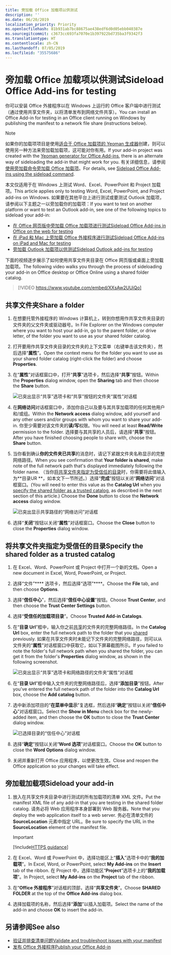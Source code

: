 ```yaml
---
title: 旁加载 Office 加载项以供测试
description: ''
ms.date: 06/20/2019
localization_priority: Priority
ms.openlocfilehash: 81b931ab7bc88675ae438edf6d0d05ebb040387e
ms.sourcegitcommit: c3673cc693fa7070e1b397922bd735ba3f9342f3
ms.translationtype: HT
ms.contentlocale: zh-CN
ms.lasthandoff: 07/05/2019
ms.locfileid: "35575686"
---
```

# <a name="sideload-office-add-ins-for-testing"></a><span data-ttu-id="56117-102">旁加载 Office 加载项以供测试</span><span class="sxs-lookup"><span data-stu-id="56117-102">Sideload Office Add-ins for testing</span></span>

<span data-ttu-id="56117-103">你可以安装 Office 外接程序以在 Windows 上运行的 Office 客户端中进行测试（通过使用共享文件夹，以将清单发布到网络文件共享）。</span><span class="sxs-lookup"><span data-stu-id="56117-103">You can install an Office Add-in for testing in an Office client running on Windows by publishing the manifest to a network file share (instructions below).</span></span>

> [!NOTE]
> <span data-ttu-id="56117-104">如果你的加载项项目是使用[适合于 Office 加载项的 Yeoman 生成器](https://github.com/OfficeDev/generator-office)创建，则可以使用另一种方法来旁加载加载项，这可能对你有用。</span><span class="sxs-lookup"><span data-stu-id="56117-104">If your add-in project was created with the [Yeoman generator for Office Add-ins](https://github.com/OfficeDev/generator-office), there is an alternate way of sideloading the add-in that might work for you.</span></span> <span data-ttu-id="56117-105">有关详细信息，请参阅[使用旁加载命令旁加载 Office 加载项](sideload-office-addin-using-sideload-command.md)。</span><span class="sxs-lookup"><span data-stu-id="56117-105">For details, see [Sideload Office Add-ins using the sideload command](sideload-office-addin-using-sideload-command.md).</span></span>

<span data-ttu-id="56117-106">本文仅适用于在 Windows 上测试 Word、Excel、PowerPoint 和 Project 加载项。</span><span class="sxs-lookup"><span data-stu-id="56117-106">This article applies only to testing Word, Excel, PowerPoint, and Project add-ins on Windows.</span></span> <span data-ttu-id="56117-107">如果要在其他平台上进行测试或要测试 Outlook 加载项，请参阅以下主题之一以旁加载你的加载项：</span><span class="sxs-lookup"><span data-stu-id="56117-107">If you want to test on another platform or want to test an Outlook add-in, see one of the following topics to sideload your add-in:</span></span>

- [<span data-ttu-id="56117-108">在 Office 网页版中旁加载 Office 加载项进行测试</span><span class="sxs-lookup"><span data-stu-id="56117-108">Sideload Office Add-ins in Office on the web for testing</span></span>](sideload-office-add-ins-for-testing.md)
- [<span data-ttu-id="56117-109">在 iPad 和 Mac 上旁加载 Office 外接程序进行测试</span><span class="sxs-lookup"><span data-stu-id="56117-109">Sideload Office Add-ins on iPad and Mac for testing</span></span>](sideload-an-office-add-in-on-ipad-and-mac.md)
- [<span data-ttu-id="56117-110">旁加载 Outlook 加载项以供测试</span><span class="sxs-lookup"><span data-stu-id="56117-110">Sideload Outlook add-ins for testing</span></span>](/outlook/add-ins/sideload-outlook-add-ins-for-testing)

<span data-ttu-id="56117-111">下面的视频逐步展示了如何使用共享文件夹目录在 Office 网页版或桌面上旁加载加载项。</span><span class="sxs-lookup"><span data-stu-id="56117-111">The following video walks you through the process of sideloading your add-in on Office desktop or Office Online using a shared folder catalog.</span></span>  

> [!VIDEO https://www.youtube.com/embed/XXsAw2UUiQo]

## <a name="share-a-folder"></a><span data-ttu-id="56117-112">共享文件夹</span><span class="sxs-lookup"><span data-stu-id="56117-112">Share a folder</span></span>

1. <span data-ttu-id="56117-113">在想要托管外接程序的 Windows 计算机上，转到你想用作共享文件夹目录的文件夹的父文件夹或驱动器号。</span><span class="sxs-lookup"><span data-stu-id="56117-113">In File Explorer on the Windows computer where you want to host your add-in, go to the parent folder, or drive letter, of the folder you want to use as your shared folder catalog.</span></span>

2. <span data-ttu-id="56117-114">打开要用作共享文件夹目录的文件夹的上下文菜单（右键单击该文件夹），然后选择“**属性**”。</span><span class="sxs-lookup"><span data-stu-id="56117-114">Open the context menu for the folder you want to use as your shared folder catalog (right-click the folder) and choose **Properties**.</span></span>

3. <span data-ttu-id="56117-115">在“**属性**”对话框窗口中，打开“**共享**”选项卡，然后选择“**共享**”按钮。</span><span class="sxs-lookup"><span data-stu-id="56117-115">Within the **Properties** dialog window, open the **Sharing** tab and then choose the **Share** button.</span></span>

    ![已突出显示“共享”选项卡和“共享”按钮的文件夹“属性”对话框](../images/sideload-windows-properties-dialog.png)

4. <span data-ttu-id="56117-117">在**网络访问**对话框窗口中，添加你自己以及要与其共享加载项的任何其他用户和/或组。</span><span class="sxs-lookup"><span data-stu-id="56117-117">Within the **Network access** dialog window, add yourself and any other users and/or groups with whom you want to share your add-in.</span></span> <span data-ttu-id="56117-118">你至少需要对该文件夹的**读/写**权限。</span><span class="sxs-lookup"><span data-stu-id="56117-118">You will need at least **Read/Write** permission to the folder.</span></span> <span data-ttu-id="56117-119">选择要与其共享的人员后，请选择“**共享**”按钮。</span><span class="sxs-lookup"><span data-stu-id="56117-119">After you have finished choosing people to share with, choose the **Share** button.</span></span>

5. <span data-ttu-id="56117-120">当你看到确认**你的文件夹已共享**的消息时，请记下紧跟文件夹名称显示的完整网络路径。</span><span class="sxs-lookup"><span data-stu-id="56117-120">When you see confirmation that **Your folder is shared**, make note of the full network path that's displayed immediately following the folder name.</span></span> <span data-ttu-id="56117-121">（当你[将共享文件夹指定为受信任的目录](#specify-the-shared-folder-as-a-trusted-catalog)时，你需要将此值输入为**目录UR **，如本文下一节所述。）选择“**完成**”按钮以关闭“**网络访问**”对话框窗口。</span><span class="sxs-lookup"><span data-stu-id="56117-121">(You will need to enter this value as the **Catalog Url** when you [specify the shared folder as a trusted catalog](#specify-the-shared-folder-as-a-trusted-catalog), as described in the next section of this article.) Choose the **Done** button to close the **Network access** dialog window.</span></span>

   ![已突出显示共享路径的“网络访问”对话框](../images/sideload-windows-network-access-dialog.png)

6. <span data-ttu-id="56117-123">选择“**关闭**”按钮以关闭“**属性**”对话框窗口。</span><span class="sxs-lookup"><span data-stu-id="56117-123">Choose the **Close** button to close the **Properties** dialog window.</span></span>

## <a name="specify-the-shared-folder-as-a-trusted-catalog"></a><span data-ttu-id="56117-124">将共享文件夹指定为受信任的目录</span><span class="sxs-lookup"><span data-stu-id="56117-124">Specify the shared folder as a trusted catalog</span></span>
      
1. <span data-ttu-id="56117-125">在 Excel、Word、PowerPoint 或 Project 中打开一个新的文档。</span><span class="sxs-lookup"><span data-stu-id="56117-125">Open a new document in Excel, Word, PowerPoint, or Project.</span></span>
    
2. <span data-ttu-id="56117-126">选择“文件”\*\*\*\* 选项卡，然后选择“选项”\*\*\*\*。</span><span class="sxs-lookup"><span data-stu-id="56117-126">Choose the **File** tab, and then choose **Options**.</span></span>
    
3. <span data-ttu-id="56117-127">选择“**信任中心**”，然后选择“**信任中心设置**”按钮。</span><span class="sxs-lookup"><span data-stu-id="56117-127">Choose **Trust Center**, and then choose the **Trust Center Settings** button.</span></span>
    
4. <span data-ttu-id="56117-128">选择“**受信任的加载项目录**”。</span><span class="sxs-lookup"><span data-stu-id="56117-128">Choose **Trusted Add-in Catalogs**.</span></span>
    
5. <span data-ttu-id="56117-129">在“**目录 Url**”框中，输入你之前[共享](#share-a-folder)的文件夹的完整网络路径。</span><span class="sxs-lookup"><span data-stu-id="56117-129">In the **Catalog Url** box, enter the full network path to the folder that you [shared](#share-a-folder) previously.</span></span> <span data-ttu-id="56117-130">如果在共享文件夹时未能记下文件夹的完整网络路径，则可以从文件夹的“**属性**”对话框窗口中获取它，如以下屏幕截图所示。</span><span class="sxs-lookup"><span data-stu-id="56117-130">If you failed to note the folder's full network path when you shared the folder, you can get it from the folder's **Properties** dialog window, as shown in the following screenshot.</span></span> 

    ![已突出显示“共享”选项卡和网络路径的文件夹“属性”对话框](../images/sideload-windows-properties-dialog-2.png)
    
6. <span data-ttu-id="56117-132">在“**目录 Url**”框中输入文件夹的完整网络路径后，选择“**添加目录**”按钮。</span><span class="sxs-lookup"><span data-stu-id="56117-132">After you've entered the full network path of the folder into the **Catalog Url** box, choose the **Add catalog** button.</span></span>

7. <span data-ttu-id="56117-133">选中新添加项目的“**在菜单中显示**”复选框，然后选择“**确定**”按钮以关闭“**信任中心**”对话框窗口。</span><span class="sxs-lookup"><span data-stu-id="56117-133">Select the **Show in Menu** check box for the newly-added item, and then choose the **OK** button to close the **Trust Center** dialog window.</span></span> 

    ![已选择目录的“信任中心”对话框](../images/sideload-windows-trust-center-dialog.png)

8. <span data-ttu-id="56117-135">选择“**确定**”按钮以关闭“**Word 选项**”对话框窗口。</span><span class="sxs-lookup"><span data-stu-id="56117-135">Choose the **OK** button to close the **Word Options** dialog window.</span></span>

9. <span data-ttu-id="56117-136">关闭并重新打开 Office 应用程序，以使更改生效。</span><span class="sxs-lookup"><span data-stu-id="56117-136">Close and reopen the Office application so your changes will take effect.</span></span>
    

## <a name="sideload-your-add-in"></a><span data-ttu-id="56117-137">旁加载加载项</span><span class="sxs-lookup"><span data-stu-id="56117-137">Sideload your add-in</span></span>


1. <span data-ttu-id="56117-138">放入在共享文件夹目录中进行测试的所有加载项的清单 XML 文件。</span><span class="sxs-lookup"><span data-stu-id="56117-138">Put the manifest XML file of any add-in that you are testing in the shared folder catalog.</span></span> <span data-ttu-id="56117-139">请务必将 Web 应用程序本身部署到 Web 服务器。</span><span class="sxs-lookup"><span data-stu-id="56117-139">Note that you deploy the web application itself to a web server.</span></span> <span data-ttu-id="56117-140">务必在清单文件的 **SourceLocation** 元素中指定 URL。</span><span class="sxs-lookup"><span data-stu-id="56117-140">Be sure to specify the URL in the **SourceLocation** element of the manifest file.</span></span>

    > [!IMPORTANT]
    > [!include[HTTPS guidance](../includes/https-guidance.md)]

2. <span data-ttu-id="56117-141">在 Excel、Word 或 PowerPoint 中，选择功能区上“**插入**”选项卡中的“**我的加载项**”。</span><span class="sxs-lookup"><span data-stu-id="56117-141">In Excel, Word, or PowerPoint, select **My Add-ins** on the **Insert** tab of the ribbon.</span></span> <span data-ttu-id="56117-142">在 Project 中，选择功能区“**Project**”选项卡上的“**我的加载项**”。</span><span class="sxs-lookup"><span data-stu-id="56117-142">In Project, select **My Add-ins** on the **Project** tab of the ribbon.</span></span> 

3. <span data-ttu-id="56117-143">在“**Office 外接程序**”对话框的顶部，选择“**共享文件夹**”。</span><span class="sxs-lookup"><span data-stu-id="56117-143">Choose **SHARED FOLDER** at the top of the **Office Add-ins** dialog box.</span></span>

4. <span data-ttu-id="56117-144">选择加载项的名称，然后选择“**添加**”以插入加载项。</span><span class="sxs-lookup"><span data-stu-id="56117-144">Select the name of the add-in and choose **OK** to insert the add-in.</span></span>

## <a name="see-also"></a><span data-ttu-id="56117-145">另请参阅</span><span class="sxs-lookup"><span data-stu-id="56117-145">See also</span></span>

- [<span data-ttu-id="56117-146">验证并排查清单问题</span><span class="sxs-lookup"><span data-stu-id="56117-146">Validate and troubleshoot issues with your manifest</span></span>](troubleshoot-manifest.md)
- [<span data-ttu-id="56117-147">发布 Office 外接程序</span><span class="sxs-lookup"><span data-stu-id="56117-147">Publish your Office Add-in</span></span>](../publish/publish.md)
    
